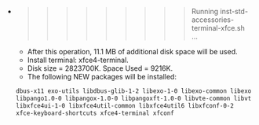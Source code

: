 * >>>>>>>>> Running inst-std-accessories-terminal-xfce.sh ...
  * After this operation, 11.1 MB of additional disk space will be used.
  * Install terminal: xfce4-terminal.
  * Disk size = 2823700K. Space Used = 9216K.
  * The following NEW packages will be installed:
  ```bash
  dbus-x11 exo-utils libdbus-glib-1-2 libexo-1-0 libexo-common libexo-helpers
  libpango1.0-0 libpangox-1.0-0 libpangoxft-1.0-0 libvte-common libvte9
  libxfce4ui-1-0 libxfce4util-common libxfce4util6 libxfconf-0-2
  xfce-keyboard-shortcuts xfce4-terminal xfconf
  ```
